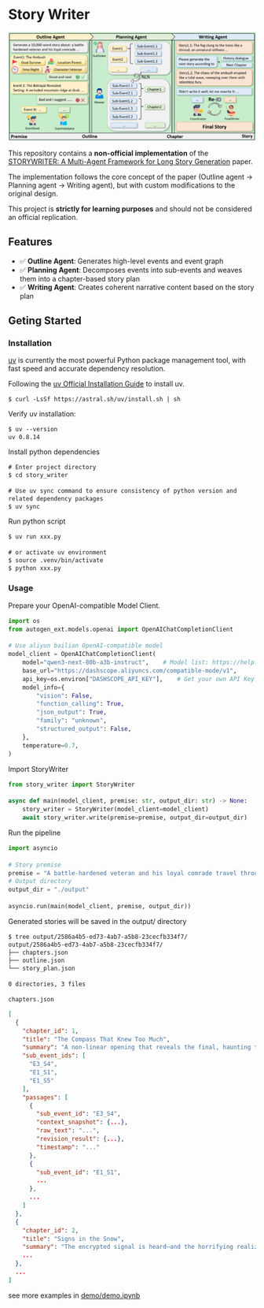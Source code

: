 # Story Writer

![alt text](resource/image.png)


This repository contains a **non-official implementation** of the [STORYWRITER: A Multi-Agent Framework for Long Story Generation](https://arxiv.org/abs/2506.16445) paper.

The implementation follows the core concept of the paper (Outline agent → Planning agent → Writing agent), but with custom modifications to the original design.

This project is **strictly for learning purposes** and should not be considered an official replication.

## Features

- ✅ **Outline Agent**: Generates high-level events and event graph
- ✅ **Planning Agent**: Decomposes events into sub-events and weaves them into a chapter-based story plan
- ✅ **Writing Agent**: Creates coherent narrative content based on the story plan

## Geting Started

### Installation

[uv](https://docs.astral.sh/uv/) is currently the most powerful Python package management tool, with fast speed and accurate dependency resolution.

Following the  [uv Official Installation Guide](https://docs.astral.sh/uv/getting-started/installation) to install uv.

```shell
$ curl -LsSf https://astral.sh/uv/install.sh | sh
```

Verify uv installation:

```shell
$ uv --version
uv 0.8.14
```

Install python dependencies

```shell
# Enter project directory
$ cd story_writer

# Use uv sync command to ensure consistency of python version and related dependency packages
$ uv sync
```

Run python script
```shell
$ uv run xxx.py

# or activate uv environment
$ source .venv/bin/activate
$ python xxx.py
```

### Usage

Prepare your OpenAI-compatible Model Client.
```python
import os
from autogen_ext.models.openai import OpenAIChatCompletionClient

# Use aliyun bailian OpenAI-compatible model
model_client = OpenAIChatCompletionClient(
    model="qwen3-next-80b-a3b-instruct",    # Model list: https://help.aliyun.com/zh/model-studio/getting-started/models
    base_url="https://dashscope.aliyuncs.com/compatible-mode/v1",
    api_key=os.environ["DASHSCOPE_API_KEY"],    # Get your own API Key：https://help.aliyun.com/zh/model-studio/developer-reference/get-api-key
    model_info={
        "vision": False,
        "function_calling": True,
        "json_output": True,
        "family": "unknown",
        "structured_output": False,
    },
    temperature=0.7,
)
```

Import StoryWriter
```python
from story_writer import StoryWriter

async def main(model_client, premise: str, output_dir: str) -> None:
    story_writer = StoryWriter(model_client=model_client)
    await story_writer.write(premise=premise, output_dir=output_dir)
```

Run the pipeline
```python
import asyncio

# Story premise
premise = "A battle-hardened veteran and his loyal comrade travel through a mountain range after a failed campaign. Strange signs suggest someone betrayed them."
# Output directory
output_dir = "./output"

asyncio.run(main(model_client, premise, output_dir))
```

Generated stories will be saved in the output/ directory

```shell
$ tree output/2586a4b5-ed73-4ab7-a5b8-23cecfb334f7/
output/2586a4b5-ed73-4ab7-a5b8-23cecfb334f7/
├── chapters.json
├── outline.json
└── story_plan.json

0 directories, 3 files
```

`chapters.json`
```json
[
  {
    "chapter_id": 1,
    "title": "The Compass That Knew Too Much",
    "summary": "A non-linear opening that reveals the final, haunting truth of the compass before showing its discovery. The chapter weaves together the revelation of the compass’s true purpose with its initial discovery, creating mystery and emotional gravity from the start.",
    "sub_event_ids": [
      "E3_S4",
      "E1_S1",
      "E1_S5"
    ],
    "passages": [
      {
        "sub_event_id": "E3_S4",
        "context_snapshot": {...},
        "raw_text": "...",
        "revision_result": {...},
        "timestamp": "..."
      },
      {
        "sub_event_id": "E1_S1",
        ...
      },
      ...
    ]
  },
  {
    "chapter_id": 2,
    "title": "Signs in the Snow",
    "summary": "The encrypted signal is heard—and the horrifying realization dawns that it comes from a man presumed dead. This chapter focuses on the psychological unraveling as Elias and Rook each process the signal independently, unaware the other has already begun to suspect the truth.",
    ...
  },
  ...
]
```

see more examples in [demo/demo.ipynb](demo/demo.ipynb)
